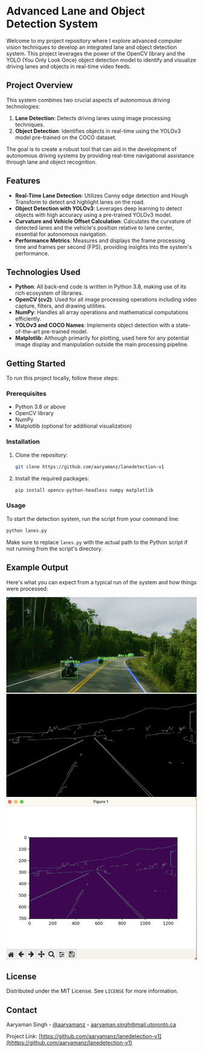 # Advanced Lane and Object Detection System

Welcome to my project repository where I explore advanced computer vision techniques to develop an integrated lane and object detection system. This project leverages the power of the OpenCV library and the YOLO (You Only Look Once) object detection model to identify and visualize driving lanes and objects in real-time video feeds.

## Project Overview

This system combines two crucial aspects of autonomous driving technologies:
1. **Lane Detection**: Detects driving lanes using image processing techniques.
2. **Object Detection**: Identifies objects in real-time using the YOLOv3 model pre-trained on the COCO dataset.

The goal is to create a robust tool that can aid in the development of autonomous driving systems by providing real-time navigational assistance through lane and object recognition.

## Features

- **Real-Time Lane Detection**: Utilizes Canny edge detection and Hough Transform to detect and highlight lanes on the road.
- **Object Detection with YOLOv3**: Leverages deep learning to detect objects with high accuracy using a pre-trained YOLOv3 model.
- **Curvature and Vehicle Offset Calculation**: Calculates the curvature of detected lanes and the vehicle's position relative to lane center, essential for autonomous navigation.
- **Performance Metrics**: Measures and displays the frame processing time and frames per second (FPS), providing insights into the system's performance.

## Technologies Used

- **Python**: All back-end code is written in Python 3.8, making use of its rich ecosystem of libraries.
- **OpenCV (cv2)**: Used for all image processing operations including video capture, filters, and drawing utilities.
- **NumPy**: Handles all array operations and mathematical computations efficiently.
- **YOLOv3 and COCO Names**: Implements object detection with a state-of-the-art pre-trained model.
- **Matplotlib**: Although primarily for plotting, used here for any potential image display and manipulation outside the main processing pipeline.

## Getting Started

To run this project locally, follow these steps:

### Prerequisites

- Python 3.8 or above
- OpenCV library
- NumPy
- Matplotlib (optional for additional visualization)

### Installation

1. Clone the repository:
   ```sh
   git clone https://github.com/aaryamanz/lanedetection-v1
   ```
2. Install the required packages:
   ```sh
   pip install opencv-python-headless numpy matplotlib
   ```

### Usage

To start the detection system, run the script from your command line:

```sh
python lanes.py
```

Make sure to replace `lanes.py` with the actual path to the Python script if not running from the script's directory.

## Example Output

Here's what you can expect from a typical run of the system and how things were processed:

![Example Output](output/output1.png)
![Grayscale](/output/grayscale.png)
![Edge Detection](output/edge-detection.png)


## License

Distributed under the MIT License. See `LICENSE` for more information.

## Contact

Aaryaman Singh - [@aaryamanz](https://www.linkedin.com/in/aaryamansingh/) - aaryaman.singh@mail.utoronto.ca

Project Link: [https://github.com/aaryamanz/lanedetection-v1](hhttps://github.com/aaryamanz/lanedetection-v1)